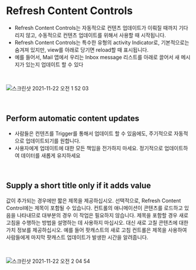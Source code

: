# Refresh Content Controls

- Refresh Content Controls는 자동적으로 컨텐츠 업데이트가 이뤄질 때까지 기다리지 않고, 수동적으로 컨텐츠 업데이트를 위해서 사용할 때 시작됩니다.
- Refresh Content Controls는 특수한 유형의 activity Indicator로, 기본적으로는 숨겨져 있지만, view를 아래로 당기면 reload할 때 표시됩니다.
- 예를 들어서, Mail 앱에서 우리는 Inbox message 리스트를 아래로 끌어서 새 메시지가 있는지 업데이트 할 수 있다

<br>

![스크린샷 2021-11-22 오전 1 52 03](https://user-images.githubusercontent.com/64566207/142771928-8b79f01d-d0db-4cb6-b308-b705b23272b8.png)



<br>

## Perform automatic content updates

- 사람들은 컨텐츠를 Trigger를 통해서 업데이트 할 수 있음에도, 주기적으로 자동적으로 업데이트되기를 원합니다.
- 사용자에게 업데이트에 대한 모든 책임을 전가하지 마세요. 정기적으로 업데이트하여 데이터를 새롭게 유지하세요

<br>

## Supply a short title only if it adds value

값이 추가되는 경우에만 짧은 제목을 제공하십시오. 선택적으로, Refresh Content Control에는 제목이 포함될 수 있습니다. 컨트롤의 애니메이션이 콘텐츠를 로드하고 있음을 나타내므로 대부분의 경우 이 작업은 필요하지 않습니다. 제목을 포함할 경우 새로 고침을 수행하는 방법을 설명하는 데 사용하지 마십시오. 대신 새로 고칠 콘텐츠에 대한 가치 정보를 제공하십시오. 예를 들어 팟캐스트의 새로 고침 컨트롤은 제목을 사용하여 사람들에게 마지막 팟캐스트 업데이트가 발생한 시간을 알려줍니다.

<br>

![스크린샷 2021-11-22 오전 2 04 54](https://user-images.githubusercontent.com/64566207/142771869-f262bd11-3971-4893-b1ce-594d78c742b1.png)
